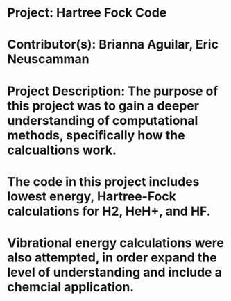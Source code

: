 # Project: Hartree Fock Code

# Contributor(s): Brianna Aguilar, Eric Neuscamman

# Project Description: The purpose of this project was to gain a deeper understanding of computational methods, specifically how the calcualtions work.
#                      The code in this project includes lowest energy, Hartree-Fock calculations for H2, HeH+, and HF. 
#                      Vibrational energy calculations were also attempted, in order expand the level of understanding and include a chemcial application. 
